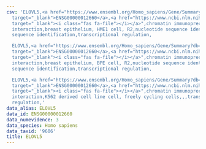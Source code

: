 ```yaml
---
csv: 'ELOVL5,<a href="https://www.ensembl.org/Homo_sapiens/Gene/Summary?db=core;g=ENSG00000012660"
  target="_blank">ENSG00000012660</a>,<a href="https://www.ncbi.nlm.nih.gov/pubmed/22863008"
  target="_blank"><i class="fas fa-file"></i></a>",chromatin immunoprecipitation assay,direct
  interaction,breast epithelium, HME1 cell, R2,nucleotide sequence identification,nucleotide
  sequence identification,transcriptional regulation,

  ELOVL5,<a href="https://www.ensembl.org/Homo_sapiens/Gene/Summary?db=core;g=ENSG00000012660"
  target="_blank">ENSG00000012660</a>,<a href="https://www.ncbi.nlm.nih.gov/pubmed/22863008"
  target="_blank"><i class="fas fa-file"></i></a>",chromatin immunoprecipitation assay,direct
  interaction,breast epithelium, BPE cell, R2,nucleotide sequence identification,nucleotide
  sequence identification,transcriptional regulation,

  ELOVL5,<a href="https://www.ensembl.org/Homo_sapiens/Gene/Summary?db=core;g=ENSG00000012660"
  target="_blank">ENSG00000012660</a>,<a href="https://www.ncbi.nlm.nih.gov/pubmed/23959860"
  target="_blank"><i class="fas fa-file"></i></a>",chromatin immunoprecipitation assay,direct
  interaction,K562 derived cell line cell, freely cycling cells,,,transcriptional
  regulation,'
data_alias: ELOVL5
data_id: ENSG00000012660
data_numevidence: 3
data_species: Homo sapiens
data_taxid: '9606'
title: ELOVL5
---
```

